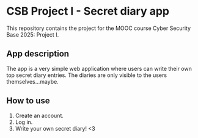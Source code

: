 # CSB Project I - Secret diary app

This repository contains the project for the MOOC course Cyber Security Base 2025: Project I.

## App description

The app is a very simple web application where users can write their own top secret diary entries. The diaries are only visible to the users themselves...maybe.

## How to use

1. Create an account.
2. Log in.
3. Write your own secret diary! <3